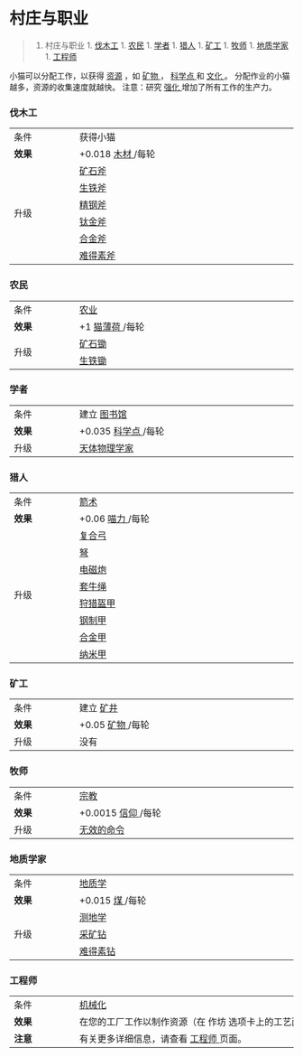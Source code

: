 # 村庄与职业
>1. 村庄与职业
	1. [伐木工](#伐木工 "伐木工")
	1. [农民](#农民 "农民")
	1. [学者](#学者 "学者")
	1. [猎人](#猎人 "猎人")
	1. [矿工](#矿工 "矿工")
	1. [牧师](#牧师 "牧师")
	1. [地质学家](#地质学家 "地质学家")
	1. [工程师](#工程师 "工程师")

小猫可以分配工作，以获得 <a href="?file=003-资源大全/005-资源介绍">资源</a>
			，如
	<a href="#minerals">
				矿物
	</a>
			，
	<a href="#science">
				科学点
	</a>
			和
	<a href="#culture">
				文化
	</a>
			。
			分配作业的小猫越多，资源的收集速度就越快。
注意：研究
	<a href="?file=001-猫咪百科/04-作坊/01-升级#强化">
				强化
	</a>
			增加了所有工作的生产力。
### 伐木工
<div class="par-div" id="par-1">
	<table class="wikitable">
		<tbody>
			<tr>
				<td class="em">
					<span style="display: block; width: 100px">
								条件
					</span>
				</td>
				<td style="text-align: left; ">
					<span style="display: block; width: 600px">
								获得小猫
					</span>
				</td>
			</tr>
			<tr>
				<td>
					<strong>
								效果
					</strong>
				</td>
				<td style="text-align: left; ">
							+0.018
					<a href="?file=003-资源大全/02-木材">
								木材
					</a> /每轮
				</td>
			</tr>
			<tr>
				<td rowspan="6" class="em">
							升级
				</td>
				<td style="text-align: left; ">
					<a href="?file=001-猫咪百科/04-作坊/01-升级#矿石斧">
								矿石斧
					</a>
				</td>
			</tr>
			<tr>
				<td style="text-align: left; ">
					<a href="?file=001-猫咪百科/04-作坊/01-升级#生铁斧">
								生铁斧
					</a>
				</td>
			</tr>
			<tr>
				<td style="text-align: left; ">
					<a href="?file=001-猫咪百科/04-作坊/01-升级#精钢斧">
								精钢斧
					</a>
				</td>
			</tr>
			<tr>
				<td style="text-align: left; ">
					<a href="?file=001-猫咪百科/04-作坊/01-升级#钛金斧">
								钛金斧
					</a>
				</td>
			</tr>
			<tr>
				<td style="text-align: left; ">
					<a href="?file=001-猫咪百科/04-作坊/01-升级#合金斧">
								合金斧
					</a>
				</td>
			</tr>
			<tr>
				<td style="text-align: left; ">
					<a href="?file=001-猫咪百科/04-作坊/01-升级#难得素斧">
								难得素斧
					</a>
				</td>
			</tr>
		</tbody>
	</table>
</div>

### 农民
<div class="par-div" id="par-2">
	<table class="wikitable">
		<tbody>
			<tr>
				<td class="em">
					<span style="display: block; width: 100px">
								条件
					</span>
				</td>
				<td style="text-align: left; ">
					<span style="display: block; width: 600px">
						<a href="?file=001-猫咪百科/03-科技/01-科技#农业">
									农业
						</a>
					</span>
				</td>
			</tr>
			<tr>
				<td>
					<strong>
								效果
					</strong>
				</td>
				<td style="text-align: left; ">
							+1
					<a href="?file=003-资源大全/01-猫薄荷">
								猫薄荷
					</a>
							/每轮
				</td>
			</tr>
			<tr>
				<td rowspan="2" class="em">
							升级
				</td>
				<td style="text-align: left; ">
					<a href="?file=001-猫咪百科/04-作坊/01-升级#矿石锄">
								矿石锄
					</a>
				</td>
			</tr>
			<tr>
				<td style="text-align: left; ">
					<a href="?file=001-猫咪百科/04-作坊/01-升级#生铁锄">
								生铁锄
					</a>
				</td>
			</tr>
		</tbody>
	</table>
</div>

### 学者
<div class="par-div" id="par-3">
	<table class="wikitable">
		<tbody>
			<tr>
				<td class="em">
					<span style="display: block; width: 100px">
								条件
					</span>
				</td>
				<td style="text-align: left; ">
					<span style="display: block; width: 600px">
								建立
						<a href="#Buildings#Library">
									图书馆
						</a>
					</span>
				</td>
			</tr>
			<tr>
				<td>
					<strong>
								效果
					</strong>
				</td>
				<td style="text-align: left; ">
							+0.035
					<a href="#science">
								科学点
					</a> /每轮
				</td>
			</tr>
			<tr>
				<td class="em">
							升级
				</td>
				<td style="text-align: left; ">
					<a href="#workshop#Astrophysicists">
								天体物理学家
					</a>
				</td>
			</tr>
		</tbody>
	</table>
</div>

### 猎人
<div class="par-div" id="par-4">
	<table class="wikitable">
		<tbody>
			<tr>
				<td class="em">
					<span style="display: block; width: 100px">
								条件
					</span>
				</td>
				<td style="text-align: left; ">
					<span style="display: block; width: 600px">
						<a href="?file=001-猫咪百科/03-科技/01-科技#箭术">
									箭术
						</a>
					</span>
				</td>
			</tr>
			<tr>
				<td>
					<strong>
								效果
					</strong>
				</td>
				<td style="text-align: left; ">
							+0.06
					<a href="#catpower">
								喵力
					</a> /每轮
				</td>
			</tr>
			<tr>
				<td rowspan="8" class="em">
							升级
				</td>
				<td style="text-align: left; ">
					<a href="?file=001-猫咪百科/04-作坊/01-升级#复合弓">
								复合弓
					</a>
				</td>
			</tr>
			<tr>
				<td style="text-align: left; ">
					<a href="?file=001-猫咪百科/04-作坊/01-升级#弩">
								弩
					</a>
				</td>
			</tr>
			<tr>
				<td style="text-align: left; ">
					<a href="?file=001-猫咪百科/04-作坊/01-升级#电磁炮">
								电磁炮
					</a>
				</td>
			</tr>
			<tr>
				<td style="text-align: left; ">
					<a href="?file=001-猫咪百科/04-作坊/01-升级#套牛绳">
								套牛绳
					</a>
				</td>
			</tr>
			<tr>
				<td style="text-align: left; ">
					<a href="?file=001-猫咪百科/04-作坊/01-升级#狩猎盔甲">
								狩猎盔甲
					</a>
				</td>
			</tr>
			<tr>
				<td style="text-align: left; ">
					<a href="?file=001-猫咪百科/04-作坊/01-升级#钢制甲">
								钢制甲
					</a>
				</td>
			</tr>
			<tr>
				<td style="text-align: left; ">
					<a href="?file=001-猫咪百科/04-作坊/01-升级#合金甲">
								合金甲
					</a>
				</td>
			</tr>
			<tr>
				<td style="text-align: left; ">
					<a href="?file=001-猫咪百科/04-作坊/01-升级#纳米甲">
								纳米甲
					</a>
				</td>
			</tr>
		</tbody>
	</table>
</div>

### 矿工
<div class="par-div" id="par-5">
	<table class="wikitable">
		<tbody>
			<tr>
				<td class="em">
					<span style="display: block; width: 100px">
								条件
					</span>
				</td>
				<td style="text-align: left; ">
					<span style="display: block; width: 600px">
								建立
						<a href="#Buildings#Mine">
									矿井
						</a>
					</span>
				</td>
			</tr>
			<tr>
				<td>
					<strong>
								效果
					</strong>
				</td>
				<td style="text-align: left; ">
							+0.05
					<a href="#minerals">
								矿物
					</a> /每轮
				</td>
			</tr>
			<tr>
				<td class="em">
							升级
				</td>
				<td style="text-align: left; ">
							没有
				</td>
			</tr>
		</tbody>
	</table>
</div>

### 牧师
<div class="par-div" id="par-6">
	<table class="wikitable">
		<tbody>
			<tr>
				<td class="em">
					<span style="display: block; width: 100px">
								条件
					</span>
				</td>
				<td style="text-align: left; ">
					<span style="display: block; width: 600px">
						<a href="?file=001-猫咪百科/03-科技/01-科技#宗教">
									宗教
						</a>
					</span>
				</td>
			</tr>
			<tr>
				<td>
					<strong>
								效果
					</strong>
				</td>
				<td style="text-align: left; ">
							 +0.0015
					<a href="?file=003-资源大全/16-信仰">
								信仰
					</a> /每轮
				</td>
			</tr>
			<tr>
				<td class="em">
							升级
				</td>
				<td style="text-align: left; ">
					<a href="?file=001-猫咪百科/03-科技/02-玄学#无效命令">
								无效的命令
					</a>
				</td>
			</tr>
		</tbody>
	</table>
</div>

### 地质学家
<div class="par-div" id="par-7">
	<table class="wikitable">
		<tbody>
			<tr>
				<td class="em">
					<span style="display: block; width: 100px">
								条件
					</span>
				</td>
				<td style="text-align: left; ">
					<span style="display: block; width: 600px">
						<a href="#Technologies#Geology">
									地质学
						</a>
					</span>
				</td>
			</tr>
			<tr>
				<td>
					<strong>
								效果
					</strong>
				</td>
				<td style="text-align: left; ">
							+0.015
					<a href="?file=003-资源大全/04-煤">
								煤
					</a> /每轮
				</td>
			</tr>
			<tr>
				<td rowspan="3" class="em">
							升级
				</td>
				<td style="text-align: left; ">
					<a href="?file=001-猫咪百科/04-作坊/01-升级#测地学">
								测地学
					</a>
				</td>
			</tr>
			<tr>
				<td style="text-align: left; ">
					<a href="?file=001-猫咪百科/04-作坊/01-升级#采矿钻">
								采矿钻
					</a>
				</td>
			</tr>
			<tr>
				<td style="text-align: left; ">
					<a href="?file=001-猫咪百科/04-作坊/01-升级#难得素钻">
								难得素钻
					</a>
				</td>
			</tr>
		</tbody>
	</table>
</div>

### 工程师
<div class="par-div" id="par-8">
	<table class="wikitable">
		<tbody>
			<tr>
				<td class="em">
					<span style="display: block; width: 100px">
								条件
					</span>
				</td>
				<td style="text-align: left; ">
					<span style="display: block; width: 600px">
						<a href="#Technologies#Mechanization">
									机械化
						</a>
					</span>
				</td>
			</tr>
			<tr>
				<td>
					<strong>
								效果
					</strong>
				</td>
				<td style="text-align: left; ">
							在您的工厂工作以制作资源（在 作坊 选项卡上的工艺面板中分配任务）
				</td>
			</tr>
			<tr>
				<td class="em">
					<strong>
								注意
					</strong>
				</td>
				<td style="text-align: left; ">
							有关更多详细信息，请查看
					<a href="#engineer">
								工程师
					</a>
							页面。
				</td>
			</tr>
		</tbody>
	</table>
